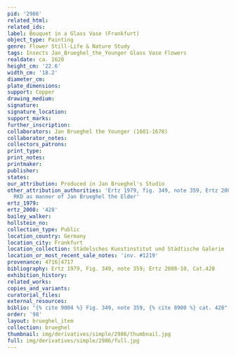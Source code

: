 ```yaml
---
pid: '2986'
related_html: 
related_ids: 
label: Bouquet in a Glass Vase (Frankfurt)
object_type: Painting
genre: Flower Still-Life & Nature Study
tags: Insects Jan_Brueghel_the_Younger Glass Vase Flowers
realdate: ca. 1620
height_cm: '22.6'
width_cm: '18.2'
diameter_cm: 
plate_dimensions: 
support: Copper
drawing_medium: 
signature: 
signature_location: 
support_marks: 
further_inscription: 
collaborators: Jan Brueghel the Younger (1601-1678)
collaborator_notes: 
collectors_patrons: 
print_type: 
print_notes: 
printmaker: 
publisher: 
states: 
our_attribution: Produced in Jan Brueghel's Studio
other_attribution_authorities: 'Ertz 1979, fig. 349, note 359, Ertz 2008-10, #428,
  RKD as manner of Jan Brueghel the Elder'
ertz_1979: 
ertz_2008: '428'
bailey_walker: 
hollstein_no: 
collection_type: Public
location_country: Germany
location_city: Frankfurt
location_collection: Städelsches Kunstinstitut und Städtische Galerie
location_or_most_recent_sale_notes: 'inv. #1219'
provenance: 4716|4717
bibliography: Ertz 1979, Fig. 349, note 359; Ertz 2008-10, Cat.428
exhibition_history: 
related_works: 
copies_and_variants: 
curatorial_files: 
external_resources: 
biblio: "{% cite 9004 %} Fig. 349, note 359, {% cite 8900 %} cat. 428"
order: '98'
layout: brueghel_item
collection: brueghel
thumbnail: img/derivatives/simple/2986/thumbnail.jpg
full: img/derivatives/simple/2986/full.jpg
---
```

